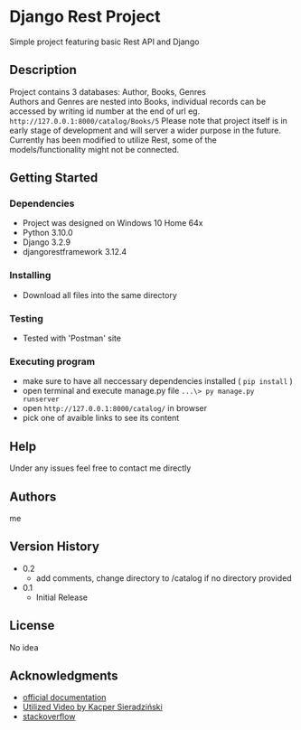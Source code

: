 # Django Rest Project

Simple project featuring basic Rest API and Django 

## Description

Project contains 3 databases: Author, Books, Genres  
Authors and Genres are nested into Books, individual records can be accessed by writing id number at the end of url eg. `http://127.0.0.1:8000/catalog/Books/5`
Please note that project itself is in early stage of development and will server a wider purpose in the future.
Currently has been modified to utilize Rest, some of the models/functionality might not be connected.
## Getting Started

### Dependencies

* Project was designed on Windows 10 Home 64x 
* Python 3.10.0
* Django 3.2.9
* djangorestframework 3.12.4
### Installing

* Download all files into the same directory

### Testing
* Tested with 'Postman' site

### Executing program

* make sure to have all neccessary dependencies installed ( `pip install` )
* open terminal and execute manage.py file `...\> py manage.py runserver`
* open `http://127.0.0.1:8000/catalog/` in browser
* pick one of avaible links to see its content

## Help

Under any issues feel free to contact me directly

## Authors

me

## Version History
* 0.2
    * add comments, change directory to /catalog if no directory provided
* 0.1
    * Initial Release

## License

No idea

## Acknowledgments

* [official documentation](https://www.django-rest-framework.org/)
* [Utilized Video by Kacper Sieradziński](https://www.youtube.com/watch?v=Bo76ny5X38Y&t)
* [stackoverflow](https://stackoverflow.com/)
